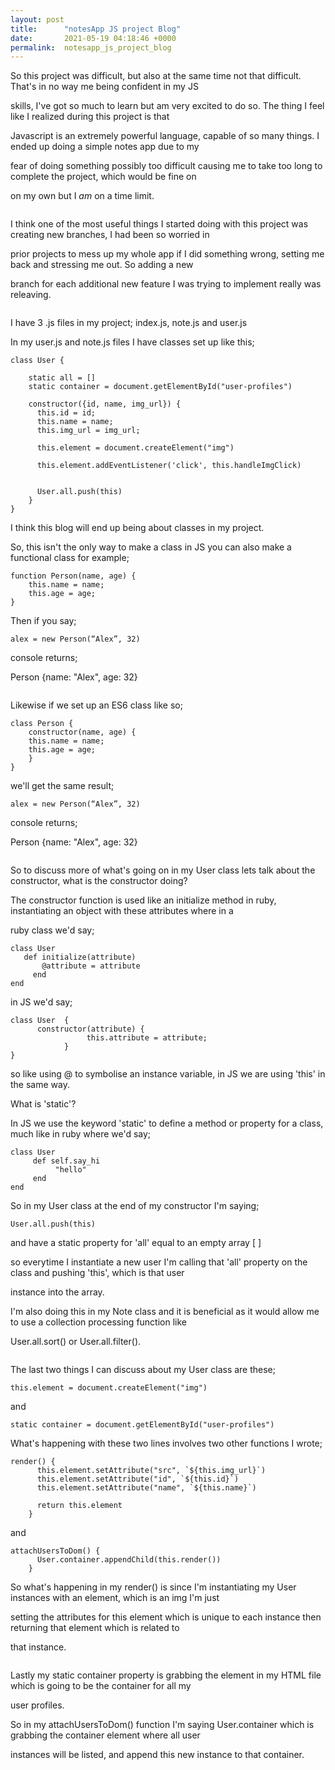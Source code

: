 ```yaml
---
layout: post
title:      "notesApp JS project Blog"
date:       2021-05-19 04:18:46 +0000
permalink:  notesapp_js_project_blog
---
```



So this project was difficult, but also at the same time not that difficult. That's in no way me being confident in my JS

skills, I've got so much to learn but am very excited to do so. The thing I feel like I realized during this project is that 

Javascript is an extremely powerful language, capable of so many things. I ended up doing a simple notes app due to my 

fear of doing something possibly too difficult causing me to take too long to complete the project, which would be fine on 

on my own but I *am* on a time limit. 
```

```
I think one of the most useful things I started doing with this project was creating new branches, I had been so worried in 

prior projects to mess up my whole app if I did something wrong, setting me back and stressing me out. So adding a new 

branch for each additional new feature I was trying to implement really was releaving. 
```

```
I have 3 .js files in my project; index.js, note.js and user.js

In my user.js and note.js files I have classes set up like this;

```
class User {

    static all = []
    static container = document.getElementById("user-profiles")

    constructor({id, name, img_url}) {
      this.id = id;
      this.name = name;
      this.img_url = img_url;
      
      this.element = document.createElement("img")

      this.element.addEventListener('click', this.handleImgClick)
     
   
      User.all.push(this)
    }
}
```

I think this blog will end up being about classes in my project. 

So, this isn't the only way to make a class in JS you can also make a functional class for example;

```
function Person(name, age) {
	this.name = name;
	this.age = age;
}
```

Then if you say;

```
alex = new Person(“Alex”, 32)
```

console returns;

Person {name: "Alex", age: 32}

```

```

Likewise if we set up an ES6 class like so; 

```
class Person { 
	constructor(name, age) {
	this.name = name;
	this.age = age;
	}
}
```

we'll get the same result;

```
alex = new Person(“Alex”, 32)
```

console returns;

Person {name: "Alex", age: 32}

```

```

So to discuss more of what's going on in my User class lets talk about the constructor, what is the constructor doing?

The constructor function is used like an initialize method in ruby, instantiating an object with these attributes where in a 

ruby class we'd say; 

```
class User
   def initialize(attribute)	 
       @attribute = attribute			 
     end
end
```

in JS we'd say; 

```
class User  {
      constructor(attribute) {			
			     this.attribute = attribute;			 
			}
}
```

so like using @ to symbolise an instance variable, in JS we are using 'this' in the same way.

What is 'static'? 

In JS we use the keyword 'static' to define a method or property for a class, much like in ruby where we'd say;

```
class User 
     def self.say_hi
          "hello"
     end 	 
end
```

So in my User class at the end of my constructor I'm saying;

```
User.all.push(this)
```

and have a static property for 'all' equal to an empty array [ ] 

so everytime I instantiate a new user I'm calling that 'all' property on the class and pushing 'this', which is that user 

instance into the array.

I'm also doing this in my Note class and it is beneficial as it would allow me to use a collection processing function like 

User.all.sort() or User.all.filter(). 

```

```

The last two things I can discuss about my User class are these; 

```
this.element = document.createElement("img")
```

and

```
static container = document.getElementById("user-profiles")
```

What's happening with these two lines involves two other functions I wrote;

```
render() {
      this.element.setAttribute("src", `${this.img_url}`)
      this.element.setAttribute("id", `${this.id}`)
      this.element.setAttribute("name", `${this.name}`)

      return this.element
    }
```

and 

```
attachUsersToDom() {      
      User.container.appendChild(this.render())        
    }
```

So what's happening in my render() is since I'm instantiating my User instances with an element, which is an img I'm just 

setting the attributes for this element which is unique to each instance then returning that element which is related to 

that instance.

```

```

Lastly my static container property is grabbing the element in my HTML file which is going to be the container for all my 

user profiles. 

So in my attachUsersToDom() function I'm saying User.container which is grabbing the container element where all user 

instances will be listed, and append this new instance to that container. 








